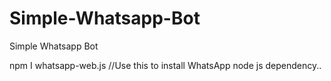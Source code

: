 # Simple-Whatsapp-Bot
Simple Whatsapp Bot


npm I whatsapp-web.js //Use this to install WhatsApp node js dependency..


